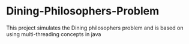 # Dining-Philosophers-Problem
This project simulates the Dining philosophers problem and is based on using multi-threading concepts in java
